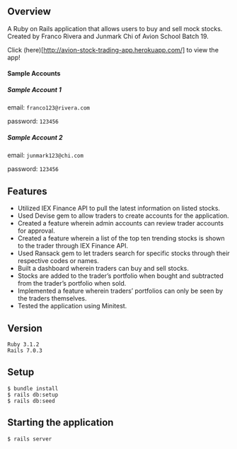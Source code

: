 ## Overview
A Ruby on Rails application that allows users to buy and sell mock stocks. Created by Franco Rivera and Junmark Chi of Avion School Batch 19.

Click (here)[http://avion-stock-trading-app.herokuapp.com/] to view the app!

#### Sample Accounts
##### Sample Account 1
email: `franco123@rivera.com`

password: `123456`

##### Sample Account 2
email: `junmark123@chi.com`

password: `123456`

## Features
* Utilized IEX Finance API to pull the latest information on listed stocks.
* Used Devise gem to allow traders to create accounts for the application.
* Created a feature wherein admin accounts can review trader accounts for approval.
* Created a feature wherein a list of the top ten trending stocks is shown to the trader through IEX Finance API.
* Used Ransack gem to let traders search for specific stocks through their respective codes or names.
* Built a dashboard wherein traders can buy and sell stocks.
* Stocks are added to the trader’s portfolio when bought and subtracted from the trader’s portfolio when sold.
* Implemented a feature wherein traders’ portfolios can only be seen by the traders themselves.
* Tested the application using Minitest.

## Version
```
Ruby 3.1.2
Rails 7.0.3
```

## Setup
```
$ bundle install
$ rails db:setup
$ rails db:seed
```

## Starting the application
```
$ rails server
```

